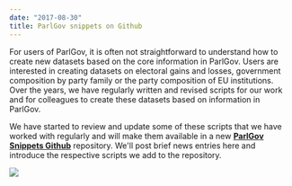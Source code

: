 ```yaml
---
date: "2017-08-30"
title: ParlGov snippets on Github
---
```


For users of ParlGov, it is often not straightforward to understand how to create new datasets based on the core information in ParlGov. Users are interested in creating datasets on electoral gains and losses, government composition by party family or the party composition of EU institutions. Over the years, we have regularly written and revised scripts for our work and for colleagues to create these datasets based on information in ParlGov.

We have started to review and update some of these scripts that we have worked with regularly and will make them available in a new **[ParlGov Snippets Github](https://github.com/hdigital/parlgov-snippets)** repository. We'll post brief news entries here and introduce the respective scripts we add to the repository.

![](/images/parliament-scotland.jpg)
